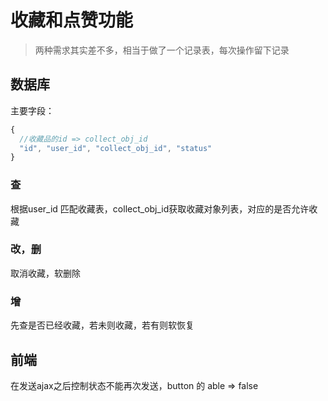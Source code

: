 # 收藏和点赞功能
> 两种需求其实差不多，相当于做了一个记录表，每次操作留下记录
## 数据库
主要字段：
```javascript
{
  //收藏品的id => collect_obj_id
  "id", "user_id", "collect_obj_id", "status"
}
```

### 查
根据user_id 匹配收藏表，collect_obj_id获取收藏对象列表，对应的是否允许收藏

### 改，删
取消收藏，软删除

### 增
先查是否已经收藏，若未则收藏，若有则软恢复

## 前端
在发送ajax之后控制状态不能再次发送，button 的 able => false